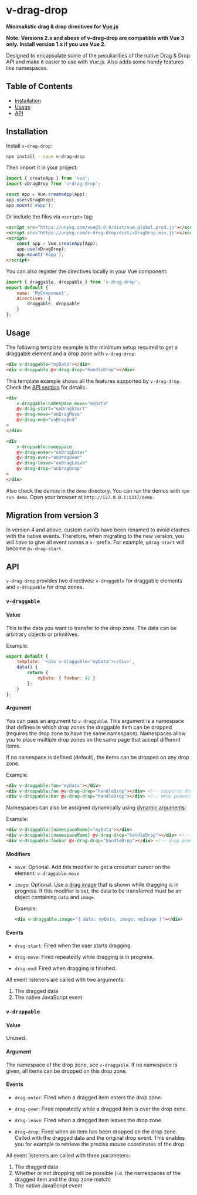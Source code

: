 # v-drag-drop

**Minimalistic drag & drop directives for [Vue.js](https://vuejs.org/)**

**Note: Versions 2.x and above of v-drag-drop are compatible with Vue 3 only. Install version 1.x if you use Vue 2.**

Designed to encapsulate some of the peculiarities of the native Drag & Drop API and make it easier to use with Vue.js. Also adds some handy features like namespaces.

## Table of Contents

* [Installation](#installation)
* [Usage](#usage)
* [API](#api)


## Installation

Install `v-drag-drop`:

```bash
npm install --save v-drag-drop
```

Then import it in your project:

```javascript
import { createApp } from 'vue';
import vDragDrop from 'v-drag-drop';

const app = Vue.createApp(App);
app.use(vDragDrop);
app.mount('#app');
```

Or include the files via `<script>` tag:
```html
<script src="https://unpkg.com/vue@3.0.0/dist/vue.global.prod.js"></script>
<script src="https://unpkg.com/v-drag-drop/dist/vDragDrop.min.js"></script>
<script>
    const app = Vue.createApp(App);
    app.use(vDragDrop);
    app.mount('#app');
</script>
```

You can also register the directives locally in your Vue component:

```javascript
import { draggable, droppable } from 'v-drag-drop';
export default {
    name: 'MyComponent',
    directives: {
        draggable, droppable
    }
};
```


## Usage

The following template example is the minimum setup required to get a draggable element and a drop zone with `v-drag-drop`:

```html
<div v-draggable="myData"></div>
<div v-droppable @v-drag-drop="handleDrop"></div>
```

This template example shows all the features supported by `v-drag-drop`. Check the [API section](#api) for details.

```html
<div
    v-draggable:namespace.move="myData"
    @v-drag-start="onDragStart"
    @v-drag-move="onDragMove"
    @v-drag-end="onDragEnd"
>
</div>

<div
    v-droppable:namespace
    @v-drag-enter="onDragEnter"
    @v-drag-over="onDragOver"
    @v-drag-leave="onDragLeave"
    @v-drag-drop="onDragDrop"
>
</div>
```

Also check the demos in the `demo` directory. You can run the demos with `npm run demo`. Open your browser at `http://127.0.0.1:1337/demo`.


## Migration from version 3

In version 4 and above, custom events have been renamed to avoid clashes with the native events. Therefore, when migrating to the new version, you will have to give all event names a `v-` prefix. For example, `@drag-start` will become `@v-drag-start`.


## API

`v-drag-drop` provides two directives: `v-draggable` for draggable elements and `v-droppable` for drop zones.

### `v-draggable`

#### Value

This is the data you want to transfer to the drop zone. The data can be arbitrary objects or primitives.

Example:

```javascript
export default {
    template: '<div v-draggable="myData"></div>',
    data() {
        return {
            myData: { foobar: 42 }
        };
    }
};
```

#### Argument

You can pass an argument to `v-draggable`. This argument is a namespace that defines in which drop zones the draggable item can be dropped (requires the drop zone to have the same namespace). Namespaces allow you to place multiple drop zones on the same page that accept different items.

If no namespace is defined (default), the items can be dropped on any drop zone.

Example:

```html
<div v-draggable:foo="myData"></div>
<div v-droppable:foo @v-drag-drop="handleDrop"></div> <!-- supports drop -->
<div v-droppable:bar @v-drag-drop="handleDrop"></div> <!-- drop prevented -->
```

Namespaces can also be assigned dynamically using [dynamic arguments](https://v3.vuejs.org/guide/custom-directive.html#dynamic-directive-arguments):

Example:

```html
<div v-draggable:[namespaceName]="myData"></div>
<div v-droppable:[namespaceName] @v-drag-drop="handleDrop"></div> <!-- supports drop -->
<div v-droppable:foobar @v-drag-drop="handleDrop"></div> <!-- drop prevented -->
```

#### Modifiers

* `move`: Optional. Add this modifier to get a crosshair cursor on the element: `v-draggable.move`

* `image`: Optional. Use a [drag image](https://developer.mozilla.org/en-US/docs/Web/API/DataTransfer/setDragImage) that is shown while dragging is in progress. If this modifier is set, the data to be transferred must be an object containing `data` and `image`.

    Example:

    ```html
    <div v-draggable.image="{ data: myData, image: myImage }"></div>
    ```

#### Events

* `drag-start`: Fired when the user starts dragging.

* `drag-move`: Fired repeatedly while dragging is in progress.

* `drag-end`: Fired when dragging is finished.

All event listeners are called with two arguments:
1. The dragged data
2. The native JavaScript event


### `v-droppable`

#### Value

Unused.

#### Argument

The namespace of the drop zone, see `v-draggable`. If no namespace is given, all items can be dropped on this drop zone.

#### Events

* `drag-enter`: Fired when a dragged item enters the drop zone.

* `drag-over`: Fired repeatedly while a dragged item is over the drop zone.

* `drag-leave`: Fired when a dragged item leaves the drop zone.

* `drag-drop`: Fired when an item has been dropped on the drop zone. Called with the dragged data and the original drop event. This enables you for example to retrieve the precise mouse coordinates of the drop.

All event listeners are called with three parameters:
1. The dragged data
2. Whether or not dropping will be possible (i.e. the namespaces of the dragged item and the drop zone match)
3. The native JavaScript event
